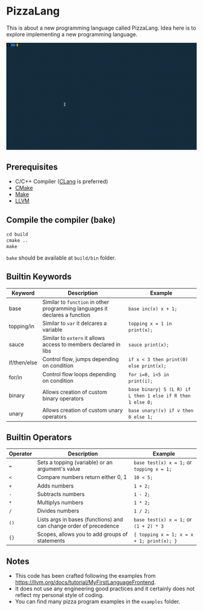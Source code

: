 # PizzaLang

This is about a new programming language called PizzaLang. Idea here is to explore implementing a new programming language.

![Demo](assets/demo.gif)

## Prerequisites

- C/C++ Compiler ([CLang](https://clang.llvm.org/) is preferred)
- [CMake](http://cmake.org/)
- [Make](https://www.gnu.org/software/make/)
- [LLVM](https://llvm.org)

## Compile the compiler (bake)

```
cd build
cmake ..
make
```

`bake` should be available at `build/bin` folder.

## Builtin Keywords

| Keyword      | Description                                                                  | Example                                                      |
| ------------ | ---------------------------------------------------------------------------- | ------------------------------------------------------------ |
| base         | Similar to `function` in other programming languages it declares a function  | `base inc(x) x + 1;`                                         |
| topping/in   | Similar to `var` it delcares a variable                                      | `topping x = 1 in print(x);`                                 |
| sauce        | Similar to `extern` it allows access to members declared in libs             | `sauce print(x);`                                            |
| if/then/else | Control flow, jumps depending on condition                                   | `if x < 3 then print(0) else print(x);`                      |
| for/in       | Control flow loops depending on condition                                    | `for i=0, i<5 in print(i);`                                  |
| binary       | Allows creation of custom binary operators                                   | `base binary\| 5 (L R) if L then 1 else if R then 1 else 0;` |
| unary        | Allows creation of custom unary operators                                    | `base unary!(v) if v then 0 else 1;`                         |

## Builtin Operators

| Operator | Description                                                                  | Example                                               |
| -------- | ---------------------------------------------------------------------------- | ----------------------------------------------------- |
| `=`      | Sets a topping (variable) or an argument's value                             | ```base test(x) x = 1;``` or ```topping x = 1;```     |
| `<`      | Compare numbers return either 0, 1                                           | ```10 < 5;```                                         |
| `+`      | Adds numbers                                                                 | ```1 + 2;```                                          |
| `-`      | Subtracts numbers                                                            | ```1 - 2;```                                          |
| `*`      | Multiplys numbers                                                            | ```1 * 2;```                                          |
| `/`      | Divides numbers                                                              | ```1 / 2;```                                          |
| `()`     | Lists args in bases (functions) and can change order of precedence           | ```base test(x) x = 1;``` or ```(1 + 2) * 3```        |
| `{}`     | Scopes, allows you to add groups of statements                               | ```{ topping x = 1; x = x + 1; print(x); }```         |

## Notes

- This code has been crafted following the examples from https://llvm.org/docs/tutorial/MyFirstLanguageFrontend.
- It does not use any engineering good practices and it certainly does not reflect my personal style of coding.
- You can find many pizza program examples in the `examples` folder.
